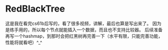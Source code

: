 # RedBlackTree
这是我在看完cs61b后写的，看了很多视频，讲解，最后也算是写出来了。
因为是练手用的，所以每个节点就能插入一个数据，而且也不支持比较器。
后续准备再写一个hashmap，到那时会把红黑树再完善一下（水平有限，只能完善功能，性能将就看吧）^_^
